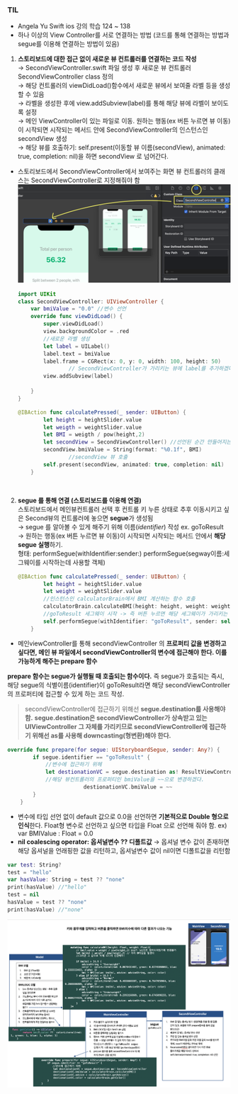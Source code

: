 ### TIL

- Angela Yu Swift ios 강의 학습 124 ~ 138
- 하나 이상의 View Controller를 서로 연결하는 방법 (코드를 통해 연결하는 방법과 segue를 이용해 연결하는 방법이 있음)

1. **스토리보드에 대한 접근 없이 새로운 뷰 컨트롤러를 연결하는 코드 작성**   <br>
→ SecondViewController.swift 파일 생성 후 새로운 뷰 컨트롤러 SecondViewController class 정의  <br> →
해당 컨트롤러의 viewDidLoad()함수에서 새로운 뷰에서 보여줄 라벨 등을 생성할 수 있음 <br> → 
라벨을 생성한 후에 view.addSubview(label)를 통해 해당 뷰에 라벨이 보이도록 설정  <br>→ 
메인 ViewController이 있는 파일로 이동. 원하는 행동(ex 버튼 누르면 뷰 이동)이 시작되면 시작되는 메서드 안에 SecondViewController의 인스턴스인 secondView 생성  <br>→
해당 뷰를 호출하기: self.present(이동할 뷰 이름(secondView), animated: true, completion: nil)을 하면 secondView 로 넘어간다. 
- 스토리보드에서 SecondViewController에서 보여주는 화면 뷰 컨트롤러의 클래스는 SecondViewController로 지정해줘야 함
![image](../../images/0113_.png)

    ```swift
    import UIKit
    class SecondViewController: UIViewController {
        var bmiValue = "0.0" //변수 선언
        override func viewDidLoad() {
            super.viewDidLoad()
            view.backgroundColor = .red
            //새로운 라벨 생성
            let label = UILabel()
            label.text = bmiValue
            label.frame = CGRect(x: 0, y: 0, width: 100, height: 50)
                    // SecondViewController가 가리키는 뷰에 label를 추가하겠다.
            view.addSubview(label) 
            
        }
    }
    ```
    ```swift
    @IBAction func calculatePressed(_ sender: UIButton) {
            let height = heightSlider.value
            let weigth = weightSlider.value
            let BMI = weigth / pow(height,2)
            let secondView = SecondViewController() //선언된 순간 만들어지는 것
            secondView.bmiValue = String(format: "%0.1f", BMI)
                    //secondView 뷰 호출
            self.present(secondView, animated: true, completion: nil)
        }

    ```

<br>

2. **segue 를 통해 연결 (스토리보드를 이용해 연결)**<br>
스토리보드에서 메인뷰컨트롤러 선택 후 컨트롤 키 누른 상태로 추후 이동시키고 싶은 Second뷰의 컨트롤러에 놓으면 **segue**가 생성됨 <br>→ segue 를 알아볼 수 있게 해주기 위해 이름(*identifier*) 작성 ex. goToResult <br>→
원하는 행동(ex 버튼 누르면 뷰 이동)이 시작되면 시작되는 메서드 안에서 **해당 segue 실행**하기. <br>
형태: performSegue(withIdentifier:sender:)
performSegue(segway이름:세그웨이를 시작하는데 사용할 객체) 

    ```swift
    @IBAction func calculatePressed(_ sender: UIButton) {
            let height = heightSlider.value
            let weight = weightSlider.value
            //인스턴스인 calculatorBrain에서 BMI 계산하는 함수 호출
            calculatorBrain.calculateBMI(height: height, weight: weight)
            //goToResult 세그웨이 시작 -> 즉 버튼 누르면 해당 세그웨이가 가리키는 뷰로 이동하게 된다
            self.performSegue(withIdentifier: "goToResult", sender: self)
        }
    ```

- 메인viewController를 통해 secondViewController 의 **프로퍼티 값을 변경하고 싶다면, 메인 뷰 파일에서 secondViewController의 변수에 접근해야 한다. 이를 가능하게 해주는 prepare 함수**

**prepare 함수는 segue가 실행될 때 호출되는 함수이다.** 즉 segue가 호출되는 즉시, 해당 segue의 식별이름(identifier)이 goToResult라면 해당 secondViewController의 프로퍼티에 접근할 수 있게 하는 코드 작성. <br> 
> secondViewController에 접근하기 위해선 **segue.destination를 사용해야 함.** 
**segue.destination은 secondViewController가 상속받고 있는 UIViewController 그 자체를 가리키므로 secondViewController에 접근하기 위해선 as를 사용해 downcasting(형변환)해야 한다.**

```swift
override func prepare(for segue: UIStoryboardSegue, sender: Any?) {
        if segue.identifier == "goToResult" {
            //변수에 접근하기 위헤
            let destionationVC = segue.destination as! ResultViewController 
            //해당 뷰컨트롤러의 프로퍼티인 bmiValue을 ~~으로 변경하겠다.
                        destionationVC.bmiValue = ~~
        }
    }
```

- 변수에 타입 선언 없이 default 값으로 0.0을 선언하면 **기본적으로 Double 형으로 인식**한다. Float형 변수로 선언하고 싶으면 타입을 Float 으로 선언해 줘야 함.
ex) var BMIValue : Float = 0.0
- **nil coalescing operator: 옵셔널변수 ?? 디폴트값**
→ 옵셔널 변수 값이 존재하면 해당 옵셔널을 언래핑한 값을 리턴하고, 옵셔널변수 값이 nil이면 디폴트값을 리턴함

```swift
var test: String?
test = "hello"
var hasValue: String = test ?? "none"
print(hasValue) //"hello"
test = nil
hasValue = test ?? "none"
print(hasValue) //"none"
```
![image](../../images/0113.png)